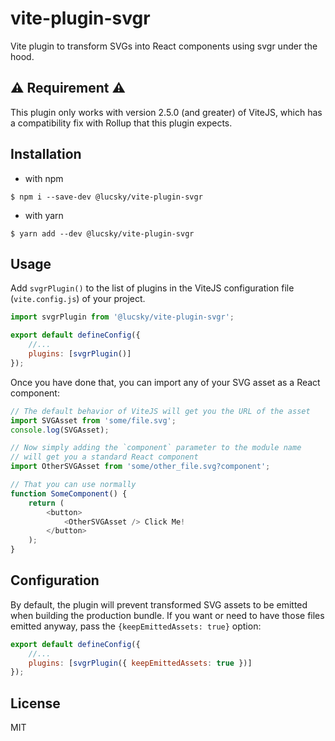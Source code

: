 # vite-plugin-svgr

Vite plugin to transform SVGs into React components using svgr under the hood.

## :warning: Requirement :warning:

This plugin only works with version 2.5.0 (and greater) of ViteJS, which has a compatibility fix with Rollup that this plugin expects.

## Installation

-   with npm

```shell
$ npm i --save-dev @lucsky/vite-plugin-svgr
```

-   with yarn

```shell
$ yarn add --dev @lucsky/vite-plugin-svgr
```

## Usage

Add `svgrPlugin()` to the list of plugins in the ViteJS configuration file (`vite.config.js`) of your project.

```js
import svgrPlugin from '@lucsky/vite-plugin-svgr';

export default defineConfig({
    //...
    plugins: [svgrPlugin()]
});
```

Once you have done that, you can import any of your SVG asset as a React component:

```js
// The default behavior of ViteJS will get you the URL of the asset
import SVGAsset from 'some/file.svg';
console.log(SVGAsset);

// Now simply adding the `component` parameter to the module name
// will get you a standard React component
import OtherSVGAsset from 'some/other_file.svg?component';

// That you can use normally
function SomeComponent() {
    return (
        <button>
            <OtherSVGAsset /> Click Me!
        </button>
    );
}
```

## Configuration

By default, the plugin will prevent transformed SVG assets to be emitted when building the production bundle. If you want or need to have those files emitted anyway, pass the `{keepEmittedAssets: true}` option:

```js
export default defineConfig({
    //...
    plugins: [svgrPlugin({ keepEmittedAssets: true })]
});
```

## License

MIT
